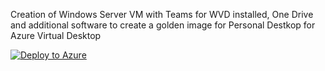 Creation of Windows Server VM with Teams for WVD installed, One Drive and additional software to create a golden image for Personal Destkop for Azure Virtual Desktop

[![Deploy to Azure](https://aka.ms/deploytoazurebutton)](https://portal.azure.com/#create/Microsoft.Template/uri/https%3A%2F%2Fraw.githubusercontent.com%2FAldebarancloud%2FWVD-Quickstart%2Fmain%2FModule-4-Golden-Image-Creation%2FVM-WindowsServer%2FGolden-Image-With-Teams-OneDrive-plus-Software%2FGoldenImage-server.json)